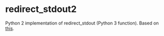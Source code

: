 # redirect_stdout2
Python 2 implementation of redirect_stdout (Python 3 function). Based on [this](http://eli.thegreenplace.net/2015/redirecting-all-kinds-of-stdout-in-python/).